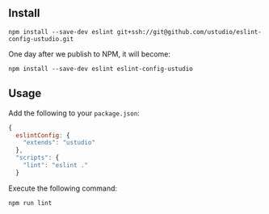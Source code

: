 ## Install

```shell
npm install --save-dev eslint git+ssh://git@github.com/ustudio/eslint-config-ustudio.git
```

One day after we publish to NPM, it will become:

```shell
npm install --save-dev eslint eslint-config-ustudio
```

## Usage

Add the following to your `package.json`:

```js
{
  eslintConfig: {
    "extends": "ustudio"
  },
  "scripts": {
    "lint": "eslint ."
  }
```

Execute the following command:

```shell
npm run lint
```
